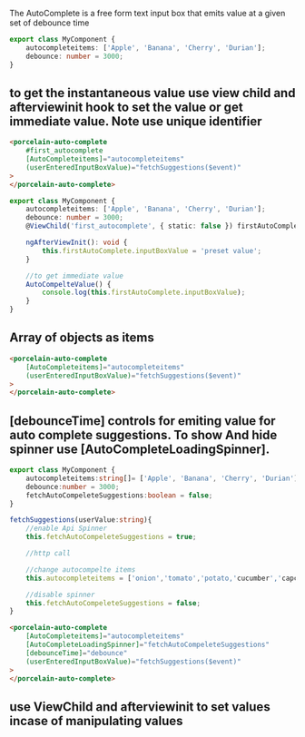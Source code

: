 The AutoComplete is a free form text input box that emits value at a given set of debounce time

```typescript
export class MyComponent {
	autocompleteitems: ['Apple', 'Banana', 'Cherry', 'Durian'];
	debounce: number = 3000;
}
```

## to get the instantaneous value use view child and afterviewinit hook to set the value or get immediate value. Note use unique identifier

```html
<porcelain-auto-complete
	#first_autocomplete
	[AutoCompleteitems]="autocompleteitems"
	(userEnteredInputBoxValue)="fetchSuggestions($event)"
>
</porcelain-auto-complete>
```

```typescript
export class MyComponent {
	autocompleteitems: ['Apple', 'Banana', 'Cherry', 'Durian'];
	debounce: number = 3000;
	@ViewChild('first_autocomplete', { static: false }) firstAutoComplete: AutoCompleteComponent;

	ngAfterViewInit(): void {
		this.firstAutoComplete.inputBoxValue = 'preset value';
	}

	//to get immediate value
	AutoCompelteValue() {
		console.log(this.firstAutoComplete.inputBoxValue);
	}
}
```

## Array of objects as items

```html
<porcelain-auto-complete
	[AutoCompleteitems]="autocompleteitems"
	(userEnteredInputBoxValue)="fetchSuggestions($event)"
>
</porcelain-auto-complete>
```

## [debounceTime] controls for emiting value for auto complete suggestions. To show And hide spinner use [AutoCompleteLoadingSpinner].

```typescript
export class MyComponent {
	autocompleteitems:string[]= ['Apple', 'Banana', 'Cherry', 'Durian'];
	debounce:number = 3000;
	fetchAutoCompeleteSuggestions:boolean = false;
}

fetchSuggestions(userValue:string){
	//enable Api Spinner
	this.fetchAutoCompeleteSuggestions = true;

	//http call

	//change autocompelte items
	this.autocompleteitems = ['onion','tomato','potato,'cucumber','capcicum','carror','raddish'];

	//disable spinner
	this.fetchAutoCompeleteSuggestions = false;
}

```

```html
<porcelain-auto-complete
	[AutoCompleteitems]="autocompleteitems"
	[AutoCompleteLoadingSpinner]="fetchAutoCompeleteSuggestions"
	[debounceTime]="debounce"
	(userEnteredInputBoxValue)="fetchSuggestions($event)"
>
</porcelain-auto-complete>
```

## use ViewChild and afterviewinit to set values incase of manipulating values

